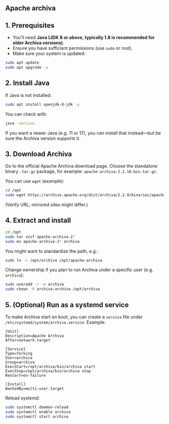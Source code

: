 ## Apache archiva 

## 1. Prerequisites

* You’ll need **Java (JDK 8 or above, typically 1.8 is recommended for older Archiva versions)**. 
* Ensure you have sufficient permissions (use `sudo` or root).
* Make sure your system is updated:

```bash
sudo apt update
sudo apt upgrade -y
```

## 2. Install Java

If Java is not installed:

```bash
sudo apt install openjdk-8-jdk -y
```

You can check with:

```bash
java -version
```

If you want a newer Java (e.g. 11 or 17), you can install that instead—but be sure the Archiva version supports it.



## 3. Download Archiva

Go to the official Apache Archiva download page. 
Choose the standalone binary `.tar.gz` package, for example: `apache-archiva-2.2.10-bin.tar.gz`. 

You can use `wget` (example):

```bash
cd /opt
sudo wget https://archive.apache.org/dist/archiva/2.2.9/binaries/apache-archiva-2.2.9-bin.tar.gz
```

(Verify URL; mirrored sites might differ.)



## 4. Extract and install

```bash
cd /opt
sudo tar xzvf apache-archiva-2*
sudo mv apache-archiva-2* archiva
```

You might want to standardize the path, e.g.:

```bash
sudo ln -s /opt/archiva /opt/apache-archiva
```

Change ownership if you plan to run Archiva under a specific user (e.g. `archiva`):

```bash
sudo useradd -r -m archiva
sudo chown -R archiva:archiva /opt/archiva
```


## 5. (Optional) Run as a systemd service

To make Archiva start on boot, you can create a `service` file under `/etc/systemd/system/archiva.service`. Example:

```
[Unit]
Description=Apache Archiva
After=network.target

[Service]
Type=forking
User=archiva
Group=archiva
ExecStart=/opt/archiva/bin/archiva start
ExecStop=/opt/archiva/bin/archiva stop
Restart=on-failure

[Install]
WantedBy=multi-user.target
```

Reload systemd:

```bash
sudo systemctl daemon-reload
sudo systemctl enable archiva
sudo systemctl start archiva
```




